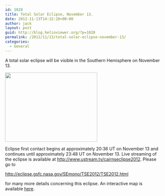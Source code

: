```yaml
---
id: 1028
title: Total Solar Eclipse, November 13.
date: 2012-11-13T14:32:28+00:00
author: jack
layout: post
guid: http://blog.helioviewer.org/?p=1028
permalink: /2012/11/13/total-solar-eclipse-november-13/
categories:
  - General
---
```

A total solar eclipse will be visible in the Southern Hemisphere on November 13. 

[<img src="https://helioviewer-project.github.io/images/uploads/2012/11/TSE2012pp2a-300x225.jpg" alt="" title="TSE2012pp2a" width="300" height="225" class="aligncenter size-medium wp-image-1029" srcset="http://blog.helioviewer.org/wp-content/uploads/2012/11/TSE2012pp2a-300x225.jpg 300w, http://blog.helioviewer.org/wp-content/uploads/2012/11/TSE2012pp2a.jpg 1024w" sizes="(max-width: 300px) 100vw, 300px" />](https://helioviewer-project.github.io/images/uploads/2012/11/TSE2012pp2a.jpg)

Eclipse first contact begins at approximately 20:36 UT on November 13 and continues until approximately 23:48 UT on November 13. Live streaming of the eclipse is available at <http://www.ustream.tv/cairnseclipse2012>. Please go to

<http://eclipse.gsfc.nasa.gov/SEmono/TSE2012/TSE2012.html>

for many more details concerning this eclipse. An interactive map is available [here](http://xjubier.free.fr/en/site_pages/solar_eclipses/xSE_GoogleMapFull.php?Ecl=+20121113).

